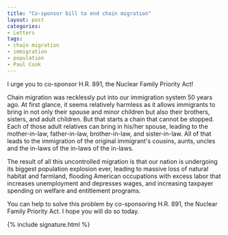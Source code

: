```yaml
---
title: "Co-sponsor bill to end chain migration"
layout: post
categories:
- Letters
tags:
- chain migration
- immigration
- population
- Paul Cook
---
```


I urge you to co-sponsor H.R. 891, the Nuclear Family Priority Act!

Chain migration was recklessly put into our immigration system 50 years ago. At first glance, it seems relatively harmless as it allows immigrants to bring in not only their spouse and minor children but also their brothers, sisters, and adult children. But that starts a chain that cannot be stopped. Each of those adult relatives can bring in his/her spouse, leading to the mother-in-law, father-in-law, brother-in-law, and sister-in-law. All of that leads to the immigration of the original immigrant's cousins, aunts, uncles and the in-laws of the in-laws of the in-laws.

The result of all this uncontrolled migration is that our nation is undergoing its biggest population explosion ever, leading to massive loss of natural habitat and farmland, flooding American occupations with excess labor that increases unemployment and depresses wages, and increasing taxpayer spending on welfare and entitlement programs.

You can help to solve this problem by co-sponsoring H.R. 891, the Nuclear Family Priority Act. I hope you will do so today.

{% include signature.html %}
